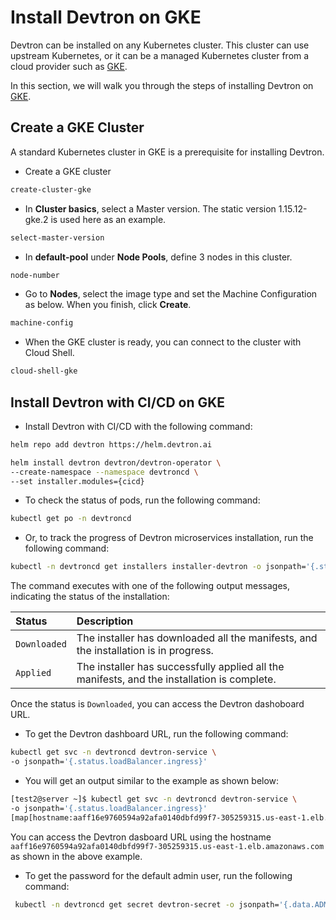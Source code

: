 # Install Devtron on GKE


Devtron can be installed on any Kubernetes cluster. This cluster can use upstream Kubernetes, or it can be a managed Kubernetes cluster from a cloud provider such as [GKE](https://cloud.google.com/kubernetes-engine/).

In this section, we will walk you through the steps of installing Devtron on [GKE](https://cloud.google.com/kubernetes-engine/). 

## Create a GKE Cluster

A standard Kubernetes cluster in GKE is a prerequisite for installing Devtron. 


* Create a GKE cluster

```bash
create-cluster-gke
```

* In **Cluster basics**, select a Master version. The static version 1.15.12-gke.2 is used here as an example.

```bash
select-master-version
```

* In **default-pool** under **Node Pools**, define 3 nodes in this cluster.

```bash
node-number
```

* Go to **Nodes**, select the image type and set the Machine Configuration as below. When you finish, click **Create**.

```bash
machine-config
```

* When the GKE cluster is ready, you can connect to the cluster with Cloud Shell.

```bash
cloud-shell-gke
```



## Install Devtron with CI/CD on GKE

* Install Devtron with CI/CD with the following command:

```bash
helm repo add devtron https://helm.devtron.ai
```
```bash
helm install devtron devtron/devtron-operator \
--create-namespace --namespace devtroncd \
--set installer.modules={cicd}
```

* To check the status of pods, run the following command:

```bash
kubectl get po -n devtroncd 
```

* Or, to track the progress of Devtron microservices installation, run the following command:

```bash
kubectl -n devtroncd get installers installer-devtron -o jsonpath='{.status.sync.status}'
```
The command executes with one of the following output messages, indicating the status of the installation:

| Status | Description |
| :--- | :--- |
| `Downloaded` | The installer has downloaded all the manifests, and the installation is in progress. |
| `Applied` | The installer has successfully applied all the manifests, and the installation is complete. |

Once the status is `Downloaded`, you can access the Devtron dashoboard URL.

* To get the Devtron dashboard URL, run the following command:

 ```bash
 kubectl get svc -n devtroncd devtron-service \
-o jsonpath='{.status.loadBalancer.ingress}'
```

* You will get an output similar to the example as shown below:

```bash
[test2@server ~]$ kubectl get svc -n devtroncd devtron-service \
-o jsonpath='{.status.loadBalancer.ingress}'
[map[hostname:aaff16e9760594a92afa0140dbfd99f7-305259315.us-east-1.elb.amazonaws.com]]
```
You can access the Devtron dasboard URL using the hostname `aaff16e9760594a92afa0140dbfd99f7-305259315.us-east-1.elb.amazonaws.com` as shown in the above example.


* To get the password for the default admin user, run the following command:
```bash
 kubectl -n devtroncd get secret devtron-secret -o jsonpath='{.data.ADMIN_PASSWORD}' | base64 -d
 ```